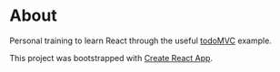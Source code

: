 # About

Personal training to learn React through the useful [todoMVC](http://todomvc.com/) example.

This project was bootstrapped with [Create React App](https://github.com/facebookincubator/create-react-app).
